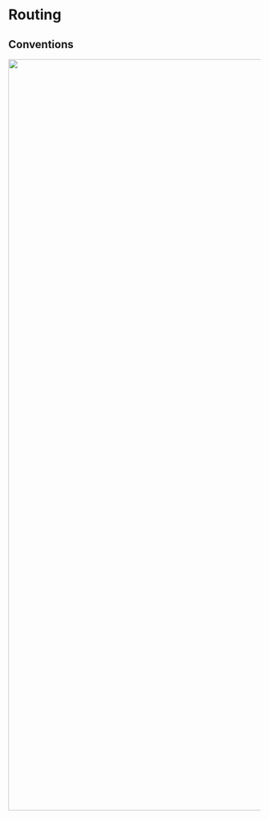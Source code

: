 <!-- .slide: class="with-code" -->

<style>
  .routing-naming-example {
    width: 1500px;
    height: auto;
  }
</style>

# Routing

## Conventions

<img src="./assets/images/02-routing/naming-loading.png" class="routing-naming-example "  />
